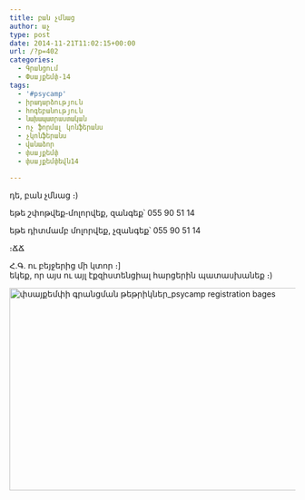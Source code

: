 ```yaml
---
title: բան չմնաց
author: աչ
type: post
date: 2014-11-21T11:02:15+00:00
url: /?p=402
categories:
  - Գրանցում
  - Փսայքեմփ-14
tags:
  - '#psycamp'
  - իրադարձություն
  - հոգեբանություն
  - նախապատրաստական
  - ոչ ֆորմալ կոնֆերանս
  - չկոնֆերանս
  - վանաձոր
  - փսայքեմփ
  - փսայքեմփեվն14

---
```

դե, բան չմնաց ։)
  
եթե շփոթվեք֊մոլորվեք, զանգեք՝ 055 90 51 14
  
եթե դիտմամբ մոլորվեք, չզանգեք՝ 055 90 51 14

։ՃՃ

<div>
  <p>
    Հ․Գ․ ու բեյջերից մի կտոր ։]<br /> եկեք, որ այս ու այլ էքզիստենցիալ հարցերին պատասխանեք ։)
  </p>
  
  <p>
    <a href="/uploads/2014/11/psycamp_vanadzor_14_Փսայքեմփ―Վանաձոր―գրանցում.jpg"><img class="alignnone size-large wp-image-405" alt="փսայքեմփի գրանցման թեթրիկներ_psycamp registration bages" src="/uploads/2014/11/psycamp_vanadzor_14_Փսայքեմփ―Վանաձոր―գրանցում-1024x678.jpg" width="540" height="357" srcset="/uploads/2014/11/psycamp_vanadzor_14_Փսայքեմփ―Վանաձոր―գրանցում-1024x678.jpg 1024w, /uploads/2014/11/psycamp_vanadzor_14_Փսայքեմփ―Վանաձոր―գրանցում-300x198.jpg 300w" sizes="(max-width: 540px) 100vw, 540px" /></a>
  </p>
</div>

